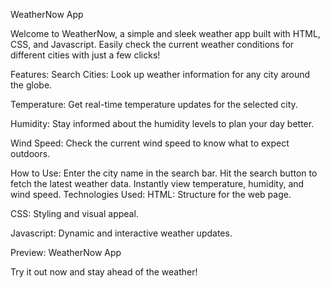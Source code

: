 WeatherNow App

Welcome to WeatherNow, a simple and sleek weather app built with HTML, CSS, and Javascript. Easily check the current weather conditions for different cities with just a few clicks!

Features:
Search Cities: Look up weather information for any city around the globe.

Temperature: Get real-time temperature updates for the selected city.

Humidity: Stay informed about the humidity levels to plan your day better.

Wind Speed: Check the current wind speed to know what to expect outdoors.

How to Use:
Enter the city name in the search bar.
Hit the search button to fetch the latest weather data.
Instantly view temperature, humidity, and wind speed.
Technologies Used:
HTML: Structure for the web page.

CSS: Styling and visual appeal.

Javascript: Dynamic and interactive weather updates.

Preview:
WeatherNow App

Try it out now and stay ahead of the weather!
